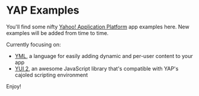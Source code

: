 # YAP Examples

You'll find some nifty [Yahoo! Application Platform][YAP] app examples here. New examples will be added from time to time.

Currently focusing on:

* [YML][], a language for easily adding dynamic and per-user content to your app
* [YUI 2][], an awesome JavaScript library that's compatible with YAP's cajoled scripting environment

Enjoy!

[YAP]: http://developer.yahoo.com/yap/
[YML]: http://developer.yahoo.com/yap/yml/
[YUI 2]: http://developer.yahoo.com/yui/2/
